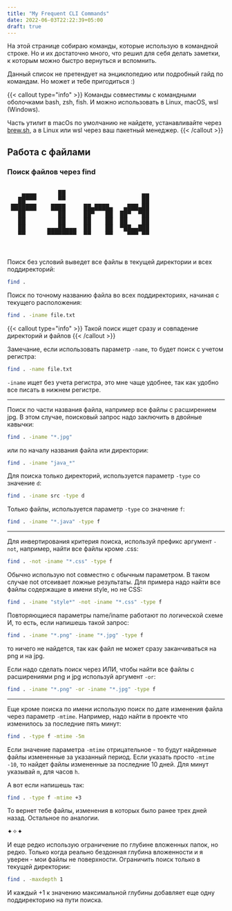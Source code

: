 ```yaml
---
title: "My Frequent CLI Commands"
date: 2022-06-03T22:22:39+05:00
draft: true
---
```


На этой странице собираю команды, которые использую в командной
строке. Но и их достаточно много, что решил для себя делать заметки,
к которым можно быстро вернуться и вспомнить.

Данный список не претендует на энциклопедию или подробный гайд по
командам. Но может и тебе пригодиться :)

{{< callout type="info" >}}
Команды совместимы с командными оболочками bash, zsh, fish. И можно
использовать в Linux, macOS, wsl (Windows).

Часть утилит в macOs по умолчанию не найдете, устанавливайте через
<a href="https://brew.sh" target="_blank">brew.sh</a>, а в Linux или
wsl через ваш пакетный менеджер.
{{< /callout >}}

## Работа с файлами

### Поиск файлов через find

<div style="font-family: monospace, fixed; font-weight: bold;">
<span style="">&#160;&#160;&#160;&#160;&#160;&#160;&#160;&#160;&#160;&#160;&#160;&#160;&#160;&#160;&#160;&#160;&#160;&#160;&#160;&#160;&#160;&#160;&#160;&#160;&#160;&#160;&#160;&#160;&#160;&#160;&#160;&#160;&#160;&#160;&#160;&#160;&#160;&#160;&#160;&#160;</span><br />
<span style="">&#160;&#160;&#160;&#160;&#9604;&#9604;&#9604;&#9604;&#160;&#160;&#160;&#160;&#160;&#160;&#9608;&#9608;&#160;&#160;&#160;&#160;&#160;&#160;&#160;&#160;&#160;&#160;&#160;&#160;&#160;&#160;&#160;&#160;&#160;&#160;&#160;&#160;&#160;&#9604;&#9604;&#160;</span><br />
<span style="">&#160;&#160;&#160;&#9608;&#9608;&#9600;&#9600;&#9600;&#160;&#160;&#160;&#160;&#160;&#160;&#9600;&#9600;&#160;&#160;&#160;&#160;&#160;&#160;&#160;&#160;&#160;&#160;&#160;&#160;&#160;&#160;&#160;&#160;&#160;&#160;&#160;&#160;&#160;&#9608;&#9608;&#160;</span><br />
<span style="">&#160;&#9608;&#9608;&#9608;&#9608;&#9608;&#9608;&#9608;&#160;&#160;&#160;&#160;&#9608;&#9608;&#9608;&#9608;&#160;&#160;&#160;&#160;&#160;&#9608;&#9608;&#9604;&#9608;&#9608;&#9608;&#9608;&#9604;&#160;&#160;&#160;&#9604;&#9608;&#9608;&#9608;&#9604;&#9608;&#9608;&#160;</span><br />
<span style="">&#160;&#160;&#160;&#9608;&#9608;&#160;&#160;&#160;&#160;&#160;&#160;&#160;&#160;&#160;&#9608;&#9608;&#160;&#160;&#160;&#160;&#160;&#9608;&#9608;&#9600;&#160;&#160;&#160;&#9608;&#9608;&#160;&#160;&#9608;&#9608;&#9600;&#160;&#160;&#9600;&#9608;&#9608;&#160;</span><br />
<span style="">&#160;&#160;&#160;&#9608;&#9608;&#160;&#160;&#160;&#160;&#160;&#160;&#160;&#160;&#160;&#9608;&#9608;&#160;&#160;&#160;&#160;&#160;&#9608;&#9608;&#160;&#160;&#160;&#160;&#9608;&#9608;&#160;&#160;&#9608;&#9608;&#160;&#160;&#160;&#160;&#9608;&#9608;&#160;</span><br />
<span style="">&#160;&#160;&#160;&#9608;&#9608;&#160;&#160;&#160;&#160;&#160;&#160;&#9604;&#9604;&#9604;&#9608;&#9608;&#9604;&#9604;&#9604;&#160;&#160;&#9608;&#9608;&#160;&#160;&#160;&#160;&#9608;&#9608;&#160;&#160;&#9600;&#9608;&#9608;&#9604;&#9604;&#9608;&#9608;&#9608;&#160;</span><br />
<span style="">&#160;&#160;&#160;&#9600;&#9600;&#160;&#160;&#160;&#160;&#160;&#160;&#9600;&#9600;&#9600;&#9600;&#9600;&#9600;&#9600;&#9600;&#160;&#160;&#9600;&#9600;&#160;&#160;&#160;&#160;&#9600;&#9600;&#160;&#160;&#160;&#160;&#9600;&#9600;&#9600;&#160;&#9600;&#9600;&#160;</span><br />
<span style="">&#160;&#160;&#160;&#160;&#160;&#160;&#160;&#160;&#160;&#160;&#160;&#160;&#160;&#160;&#160;&#160;&#160;&#160;&#160;&#160;&#160;&#160;&#160;&#160;&#160;&#160;&#160;&#160;&#160;&#160;&#160;&#160;&#160;&#160;&#160;&#160;&#160;&#160;&#160;&#160;</span><br />
<span style="">&#160;&#160;&#160;&#160;&#160;&#160;&#160;&#160;&#160;&#160;&#160;&#160;&#160;&#160;&#160;&#160;&#160;&#160;&#160;&#160;&#160;&#160;&#160;&#160;&#160;&#160;&#160;&#160;&#160;&#160;&#160;&#160;&#160;&#160;&#160;&#160;&#160;&#160;&#160;&#160;</span>
</div>

Поиск без условий выведет все файлы в текущей директории
и всех поддиректорий:

```bash
find .
```

Поиск по точному названию файла во всех поддиректориях,
начиная с текущего расположения:

```bash
find . -iname file.txt
```

{{< callout type="info" >}}
Такой поиск ищет сразу и совпадение директорий и файлов
{{< /callout >}}

Замечание, если использовать параметр `-name`, то будет
поиск с учетом регистра:

```bash
find . -name file.txt
```

`-iname` ищет без учета регистра, это мне чаще удобнее, так
как удобно все писать в нижнем регистре.

---

Поиск по части названия файла, например все файлы с расширением
jpg. В этом случае, поисковый запрос надо заключить в двойные
кавычки:

```bash
find . -iname "*.jpg"
```

или по началу названия файла или директории:

```bash
find . -iname "java_*"
```

Для поиска только директорий, используется параметр `-type`
со значение `d`:

```bash
find . -iname src -type d
```

Только файлы, используется параметр `-type`
со значение `f`:

```bash
find . -iname "*.java" -type f
```

---

Для инвертирования критерия поиска, используй префикс аргумент `-not`,
например, найти все файлы кроме .css:

```bash
find . -not -iname "*.css" -type f
```

Обычно использую not совместно с обычным параметром. В таком случае not
отсеивает ложные результаты. Для примера надо найти все файлы содержащие
в имени style, но не CSS:

```bash
find . -iname "style*" -not -iname "*.css" -type f
```

Повторяющиеся параметры name/iname работают по логической схеме И, то
есть, если напишешь такой запрос:

```bash
find . -iname "*.png" -iname "*.jpg" -type f
```

то ничего не найдется, так как файл не может сразу заканчиваться
на png и на jpg.

Если надо сделать поиск через ИЛИ, чтобы найти все файлы с
расширениями png и jpg используй аргумент `-or`:

```bash
find . -iname "*.png" -or -iname "*.jpg" -type f
```

---

Еще кроме поиска по имени использую поиск по дате изменения
файла через параметр `-mtime`. Например, надо найти в проекте что изменилось за последние
пять минут:

```bash
find . -type f -mtime -5m
```

Если значение параметра `-mtime` отрицательное - то будут найденные файлы
измененные за указанный период. Если указать просто `-mtime -10`, то
найдет файлы измененные за последние 10 дней. Для минут указывай `m`, для часов
`h`.

А вот если напишешь так:

```bash
find . -type f -mtime +3
```

То вернет тебе файлы, изменения в которых было ранее трех дней назад.
Остальное по аналогии.

✦✧✦

И еще редко использую ограничение по глубине вложенных папок, но редко.
Только когда реально бездонная глубина вложенности и я уверен - мои
файлы не поверхности. Ограничить поиск только в текущей директории:

```bash
find . -maxdepth 1
```

И каждый +1 к значению максимальной глубины добавляет еще одну поддиректорию
на пути поиска.
